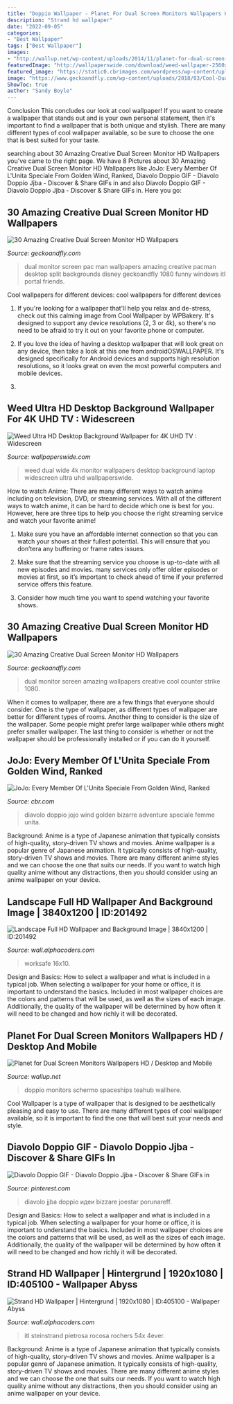 ```yaml
---
title: "Doppio Wallpaper - Planet For Dual Screen Monitors Wallpapers Hd / Desktop And Mobile"
description: "Strand hd wallpaper"
date: "2022-09-05"
categories:
- "Best Wallpaper"
tags: ["Best Wallpaper"]
images:
- "http://wallup.net/wp-content/uploads/2014/11/planet-for-dual-screen-monitors.jpg"
featuredImage: "http://wallpaperswide.com/download/weed-wallpaper-2560x800.jpg"
featured_image: "https://static0.cbrimages.com/wordpress/wp-content/uploads/2019/10/Diavolo-Doppio-Feature.jpg"
image: "https://www.geckoandfly.com/wp-content/uploads/2018/03/Cool-Dual-Monitor-Wallpaper.jpg"
ShowToc: true
author: "Sandy Boyle"
---
```



Conclusion
This concludes our look at cool wallpaper! If you want to create a wallpaper that stands out and is your own personal statement, then it's important to find a wallpaper that is both unique and stylish. There are many different types of cool wallpaper available, so be sure to choose the one that is best suited for your taste.

	

		
searching about 30 Amazing Creative Dual Screen Monitor HD Wallpapers you've came to the right page. We have 8 Pictures about 30 Amazing Creative Dual Screen Monitor HD Wallpapers like JoJo: Every Member Of L&#039;Unita Speciale From Golden Wind, Ranked, Diavolo Doppio GIF - Diavolo Doppio Jjba - Discover &amp; Share GIFs in and also Diavolo Doppio GIF - Diavolo Doppio Jjba - Discover &amp; Share GIFs in. Here you go:
		
    
## 30 Amazing Creative Dual Screen Monitor HD Wallpapers

<img loading=lazy src="https://www.geckoandfly.com/wp-content/uploads/2013/06/pacman2560x1-24.jpg" onerror="this.onerror=null;this.src='https://tse4.mm.bing.net/th?id=OIP.3MbTd1_HrDDS6WWAjlKeHQHaC9&amp;pid=15.1';" alt="30 Amazing Creative Dual Screen Monitor HD Wallpapers">

_Source: geckoandfly.com_

>dual monitor screen pac man wallpapers amazing creative pacman desktop split backgrounds disney geckoandfly 1080 funny windows itl portal friends. 

	

Cool wallpapers for different devices:
cool wallpapers for different devices 

1. If you're looking for a wallpaper that'll help you relax and de-stress, check out this calming image from Cool Wallpaper by WPBakery. It's designed to support any device resolutions (2, 3 or 4k), so there's no need to be afraid to try it out on your favorite phone or computer.

2. If you love the idea of having a desktop wallpaper that will look great on any device, then take a look at this one from androidOSWALLPAPER. It's designed specifically for Android devices and supports high resolution resolutions, so it looks great on even the most powerful computers and mobile devices.

3.

    
## Weed Ultra HD Desktop Background Wallpaper For 4K UHD TV : Widescreen

<img loading=lazy src="http://wallpaperswide.com/download/weed-wallpaper-2560x800.jpg" onerror="this.onerror=null;this.src='https://tse1.mm.bing.net/th?id=OIP.TYC1zU37UlEkvARlygsrqwHaCU&amp;pid=15.1';" alt="Weed Ultra HD Desktop Background Wallpaper for 4K UHD TV : Widescreen">

_Source: wallpaperswide.com_

>weed dual wide 4k monitor wallpapers desktop background laptop widescreen ultra uhd wallpaperswide. 

	

How to watch Anime: There are many different ways to watch anime including on television, DVD, or streaming services.
With all of the different ways to watch anime, it can be hard to decide which one is best for you. However, here are three tips to help you choose the right streaming service and watch your favorite anime!
1. Make sure you have an affordable internet connection so that you can watch your shows at their fullest potential. This will ensure that you don’tera any buffering or frame rates issues.

2. Make sure that the streaming service you choose is up-to-date with all new episodes and movies. many services only offer older episodes or movies at first, so it’s important to check ahead of time if your preferred service offers this feature.

3. Consider how much time you want to spend watching your favorite shows.

    
## 30 Amazing Creative Dual Screen Monitor HD Wallpapers

<img loading=lazy src="https://www.geckoandfly.com/wp-content/uploads/2018/03/Cool-Dual-Monitor-Wallpaper.jpg" onerror="this.onerror=null;this.src='https://tse2.mm.bing.net/th?id=OIP.Vaxrpf3O0YCm9pSm0MTXqAHaCF&amp;pid=15.1';" alt="30 Amazing Creative Dual Screen Monitor HD Wallpapers">

_Source: geckoandfly.com_

>dual monitor screen amazing wallpapers creative cool counter strike 1080. 

	

When it comes to wallpaper, there are a few things that everyone should consider. One is the type of wallpaper, as different types of wallpaper are better for different types of rooms. Another thing to consider is the size of the wallpaper. Some people might prefer large wallpaper while others might prefer smaller wallpaper. The last thing to consider is whether or not the wallpaper should be professionally installed or if you can do it yourself.

    
## JoJo: Every Member Of L&#039;Unita Speciale From Golden Wind, Ranked

<img loading=lazy src="https://static0.cbrimages.com/wordpress/wp-content/uploads/2019/10/Diavolo-Doppio-Feature.jpg" onerror="this.onerror=null;this.src='https://tse2.mm.bing.net/th?id=OIP.DYZjp5XaO6FEkzB-0ox8IgHaD6&amp;pid=15.1';" alt="JoJo: Every Member Of L&#039;Unita Speciale From Golden Wind, Ranked">

_Source: cbr.com_

>diavolo doppio jojo wind golden bizarre adventure speciale femme unita. 

	

Background: Anime is a type of Japanese animation that typically consists of high-quality, story-driven TV shows and movies.
Anime wallpaper is a popular genre of Japanese animation. It typically consists of high-quality, story-driven TV shows and movies. There are many different anime styles and we can choose the one that suits our needs. If you want to watch high quality anime without any distractions, then you should consider using an anime wallpaper on your device.

    
## Landscape Full HD Wallpaper And Background Image | 3840x1200 | ID:201492

<img loading=lazy src="https://images2.alphacoders.com/201/201492.jpg" onerror="this.onerror=null;this.src='https://tse4.mm.bing.net/th?id=OIP.rcqCm9gGDDHwYTE4ZVDkfAHaCU&amp;pid=15.1';" alt="Landscape Full HD Wallpaper and Background Image | 3840x1200 | ID:201492">

_Source: wall.alphacoders.com_

>worksafe 16x10. 

	

Design and Basics: How to select a wallpaper and what is included in a typical job.
When selecting a wallpaper for your home or office, it is important to understand the basics. Included in most wallpaper choices are the colors and patterns that will be used, as well as the sizes of each image. Additionally, the quality of the wallpaper will be determined by how often it will need to be changed and how richly it will be decorated.

    
## Planet For Dual Screen Monitors Wallpapers HD / Desktop And Mobile

<img loading=lazy src="http://wallup.net/wp-content/uploads/2014/11/planet-for-dual-screen-monitors.jpg" onerror="this.onerror=null;this.src='https://tse4.mm.bing.net/th?id=OIP.YnIqKssuFwOAP-spuxExhQHaBi&amp;pid=15.1';" alt="Planet for Dual Screen Monitors Wallpapers HD / Desktop and Mobile">

_Source: wallup.net_

>doppio monitors schermo spaceships teahub wallhere. 

	

Cool Wallpaper is a type of wallpaper that is designed to be aesthetically pleasing and easy to use. There are many different types of cool wallpaper available, so it is important to find the one that will best suit your needs and style.

    
## Diavolo Doppio GIF - Diavolo Doppio Jjba - Discover &amp; Share GIFs In

<img loading=lazy src="https://i.pinimg.com/736x/27/63/00/276300522163b38a81f86d93d04ea9e0.jpg" onerror="this.onerror=null;this.src='https://tse3.mm.bing.net/th?id=OIP.4OGmNbEKcgeyDAq_vtAFVAHaED&amp;pid=15.1';" alt="Diavolo Doppio GIF - Diavolo Doppio Jjba - Discover &amp; Share GIFs in">

_Source: pinterest.com_

>diavolo jjba doppio идеи bizzare joestar porunareff. 

	

Design and Basics: How to select a wallpaper and what is included in a typical job.
When selecting a wallpaper for your home or office, it is important to understand the basics. Included in most wallpaper choices are the colors and patterns that will be used, as well as the sizes of each image. Additionally, the quality of the wallpaper will be determined by how often it will need to be changed and how richly it will be decorated.

    
## Strand HD Wallpaper | Hintergrund | 1920x1080 | ID:405100 - Wallpaper Abyss

<img loading=lazy src="https://images6.alphacoders.com/405/405100.jpg" onerror="this.onerror=null;this.src='https://tse1.mm.bing.net/th?id=OIP.UsTsxgr4q4DGZQKapb2ZZQHaEK&amp;pid=15.1';" alt="Strand HD Wallpaper | Hintergrund | 1920x1080 | ID:405100 - Wallpaper Abyss">

_Source: wall.alphacoders.com_

>itl steinstrand pietrosa rocosa rochers 54x 4ever. 

	

Background: Anime is a type of Japanese animation that typically consists of high-quality, story-driven TV shows and movies.
Anime wallpaper is a popular genre of Japanese animation. It typically consists of high-quality, story-driven TV shows and movies. There are many different anime styles and we can choose the one that suits our needs. If you want to watch high quality anime without any distractions, then you should consider using an anime wallpaper on your device.

